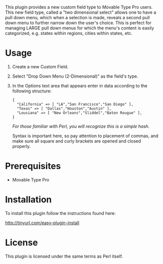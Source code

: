 This plugin provides a new custom field type to Movable Type Pro users.
This new field type, called a "two dimensional select" allows one to
have a pull down menu, which when a selection is made, reveals a second
pull down menu to further narrow down the user's choice. This is perfect
for managing LARGE pull down menus for which the menu's content is
easily categorized, e.g. states within regions, cities within states,
etc. 

# Usage

1. Create a new Custom Field. 

2. Select "Drop Down Menu (2-Dimensional)" as the field's type.

3. In the Options text area that appears enter in data according to the
   following structure:

       { 
         "California" => [ "LA","San Francisco","San Diego" ],
         "Texas" => [ "Dallas","Houston","Austin" ],
         "Lousiana" => [ "New Orleans","Sliddel","Baton Rougue" ],
       }

   *For those familiar with Perl, you will recognize this is a simple
    hash*.

   Syntax is important here, so pay attention to placement of commas, and
   make sure all square and curly brackets are opened and closed properly.

# Prerequisites

* Movable Type Pro

# Installation

To install this plugin follow the instructions found here:

http://tinyurl.com/easy-plugin-install

# License

This plugin is licensed under the same terms as Perl itself.